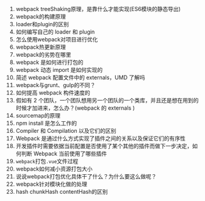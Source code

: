 1. webpack treeShaking原理，是靠什么才能实现(ES6模块的静态导出)
2. webpack的构建原理
3. loader和plugin的区别
4. 如何编写自己的 loader 和 plugin
5. 怎么使用webpack对项目进行优化
6. webpack热更新原理
7. webpack的劣势在哪里
8. webpack 是如何进行打包的
9. webpack 动态 import 是如何实现的
10. 简述 webpack 配置文件中的 externals，UMD 了解吗
11. webpack与grunt、gulp的不同？
12. 如何提高 webpack 构件速度的
13. 假如有 2 个团队，一个团队想用另一个团队的一个类库，并且还是想在用到的时候才加进来，怎么办？(webpack 的 externals )
14. sourcemap的原理
15. npm install 是怎么工作的
16. Compiler 和 Compilation 以及它们的区别
17. Webpack 是通过什么方式实现了插件之间的关系以及保证它们的有序性
18. 开发插件时需要依据当前配置是否使用了某个其他的插件而做下一步决定，如何判断 Webpack 当前使用了哪些插件
19. `webpack`打包`.vue`文件过程
20. webpack如何减小资源打包大小
21. 说说webpack打包优化具体干了什么？为什么要这么做呢？
22. webpack针对模块化做的处理
23. hash chunkHash contentHash的区别